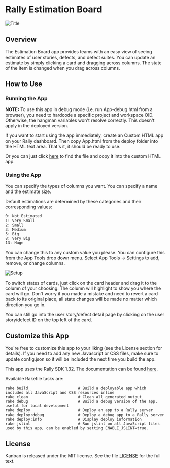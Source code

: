 Rally Estimation Board
============

![Title](https://raw.github.com/RallyApps/EstimationBoard/master/screenshots/title-screenshot.png)

## Overview

The Estimation Board app provides teams with an easy view of seeing estimates of user stories, defects, and defect suites. You can update an estimate by simply clicking a card and dragging across columns. The state of the item is changed when you drag across columns.

## How to Use

### Running the App

<b>NOTE:</b> To use this app in debug mode (i.e. run App-debug.html from a browser), you need to hardcode a specific project and workspace OID. Otherwise, the hangman variables won't resolve correctly. This doesn't apply in the deployed version.

If you want to start using the app immediately, create an Custom HTML app on your Rally dashboard. Then copy App.html from the deploy folder into the HTML text area. That's it, it should be ready to use.

Or you can just click [here](https://raw.github.com/RallyApps/EstimationBoard/master/deploy/App.html) to find the file and copy it into the custom HTML app.

### Using the App

You can specify the types of columns you want. You can specify a name and the estimate size.

Default estimations are determined by these categories and their corresponding values:
    
    0: Not Estimated
    1: Very Small
    2: Small
    3: Medium
    5: Big
    8: Very Big
    13: Huge

You can change this to any custom value you please. You can configure this from the App Tools drop down menu. Select App Tools -> Settings to add, remove, or change columns.

![Setup](https://raw.github.com/RallyApps/EstimationBoard/master/screenshots/setup-screenshot.png)

To switch states of cards, just click on the card header and drag it to the column of your choosing. The column will highlight to show you where the card will go. Don't worry if you made a mistake and need to revert a card back to its original place, all state changes will be made no matter which direction you go in.

You can still go into the user story/defect detail page by clicking on the user story/defect ID on the top left of the card.

## Customize this App

You're free to customize this app to your liking (see the License section for details). If you need to add any new Javascript or CSS files, make sure to update config.json so it will be included the next time you build the app.

This app uses the Rally SDK 1.32. The documentation can be found [here](http://developer.rallydev.com/help/app-sdk). 

Available Rakefile tasks are:

    rake build                      # Build a deployable app which includes all JavaScript and CSS resources inline
    rake clean                      # Clean all generated output
    rake debug                      # Build a debug version of the app, useful for local development
    rake deploy                     # Deploy an app to a Rally server
    rake deploy:debug               # Deploy a debug app to a Rally server
    rake deploy:info                # Display deploy information
    rake jslint                     # Run jslint on all JavaScript files used by this app, can be enabled by setting ENABLE_JSLINT=true.

## License

Kanban is released under the MIT license.  See the file [LICENSE](https://raw.github.com/RallyApps/EstimationBoard/master/LICENSE) for the full text.
